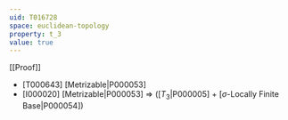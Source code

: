```yaml
---
uid: T016728
space: euclidean-topology
property: t_3
value: true
---
```

[[Proof]]

* [T000643] [Metrizable|P000053]
* [I000020] [Metrizable|P000053] => ([$T_3$|P000005] + [$\sigma$-Locally Finite Base|P000054])

